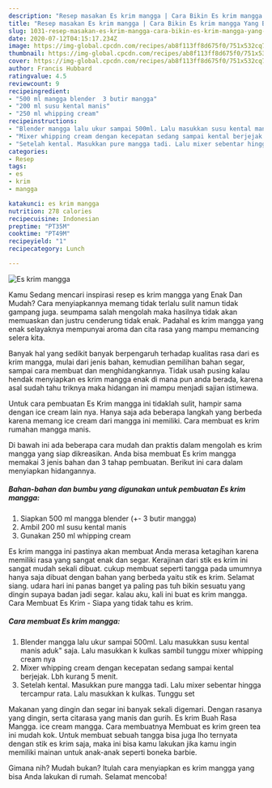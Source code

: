 ```yaml
---
description: "Resep masakan Es krim mangga | Cara Bikin Es krim mangga Yang Bisa Manjain Lidah"
title: "Resep masakan Es krim mangga | Cara Bikin Es krim mangga Yang Bisa Manjain Lidah"
slug: 1031-resep-masakan-es-krim-mangga-cara-bikin-es-krim-mangga-yang-bisa-manjain-lidah
date: 2020-07-12T04:15:17.234Z
image: https://img-global.cpcdn.com/recipes/ab8f113ff8d675f0/751x532cq70/es-krim-mangga-foto-resep-utama.jpg
thumbnail: https://img-global.cpcdn.com/recipes/ab8f113ff8d675f0/751x532cq70/es-krim-mangga-foto-resep-utama.jpg
cover: https://img-global.cpcdn.com/recipes/ab8f113ff8d675f0/751x532cq70/es-krim-mangga-foto-resep-utama.jpg
author: Francis Hubbard
ratingvalue: 4.5
reviewcount: 9
recipeingredient:
- "500 ml mangga blender  3 butir mangga"
- "200 ml susu kental manis"
- "250 ml whipping cream"
recipeinstructions:
- "Blender mangga lalu ukur sampai 500ml. Lalu masukkan susu kental manis aduk&#34; saja. Lalu masukkan k kulkas sambil tunggu mixer whipping cream nya"
- "Mixer whipping cream dengan kecepatan sedang sampai kental berjejak. Lbh kurang 5 menit."
- "Setelah kental. Masukkan pure mangga tadi. Lalu mixer sebentar hingga tercampur rata. Lalu masukkan k kulkas. Tunggu set"
categories:
- Resep
tags:
- es
- krim
- mangga

katakunci: es krim mangga 
nutrition: 278 calories
recipecuisine: Indonesian
preptime: "PT35M"
cooktime: "PT49M"
recipeyield: "1"
recipecategory: Lunch

---
```



![Es krim mangga](https://img-global.cpcdn.com/recipes/ab8f113ff8d675f0/751x532cq70/es-krim-mangga-foto-resep-utama.jpg)

Kamu Sedang mencari inspirasi resep es krim mangga yang Enak Dan Mudah? Cara menyiapkannya memang tidak terlalu sulit namun tidak gampang juga. seumpama salah mengolah maka hasilnya tidak akan memuaskan dan justru cenderung tidak enak. Padahal es krim mangga yang enak selayaknya mempunyai aroma dan cita rasa yang mampu memancing selera kita.

Banyak hal yang sedikit banyak berpengaruh terhadap kualitas rasa dari es krim mangga, mulai dari jenis bahan, kemudian pemilihan bahan segar, sampai cara membuat dan menghidangkannya. Tidak usah pusing kalau hendak menyiapkan es krim mangga enak di mana pun anda berada, karena asal sudah tahu triknya maka hidangan ini mampu menjadi sajian istimewa.

Untuk cara pembuatan Es Krim mangga ini tidaklah sulit, hampir sama dengan ice cream lain nya. Hanya saja ada beberapa langkah yang berbeda karena memang ice cream dari mangga ini memiliki. Cara membuat es krim rumahan mangga manis.


Di bawah ini ada beberapa cara mudah dan praktis dalam mengolah es krim mangga yang siap dikreasikan. Anda bisa membuat Es krim mangga memakai 3 jenis bahan dan 3 tahap pembuatan. Berikut ini cara dalam menyiapkan hidangannya.

<!--inarticleads1-->

##### Bahan-bahan dan bumbu yang digunakan untuk pembuatan Es krim mangga:

1. Siapkan 500 ml mangga blender (+- 3 butir mangga)
1. Ambil 200 ml susu kental manis
1. Gunakan 250 ml whipping cream


Es krim mangga ini pastinya akan membuat Anda merasa ketagihan karena memiliki rasa yang sangat enak dan segar. Kerajinan dari stik es krim ini sangat mudah sekali dibuat. cukup membuat seperti tangga pada umumnya hanya saja dibuat dengan bahan yang berbeda yaitu stik es krim. Selamat siang. udara hari ini panas banget ya paling pas tuh bikin sesuatu yang dingin supaya badan jadi segar. kalau aku, kali ini buat es krim mangga. Cara Membuat Es Krim - Siapa yang tidak tahu es krim. 

<!--inarticleads2-->

##### Cara membuat Es krim mangga:

1. Blender mangga lalu ukur sampai 500ml. Lalu masukkan susu kental manis aduk&#34; saja. Lalu masukkan k kulkas sambil tunggu mixer whipping cream nya
1. Mixer whipping cream dengan kecepatan sedang sampai kental berjejak. Lbh kurang 5 menit.
1. Setelah kental. Masukkan pure mangga tadi. Lalu mixer sebentar hingga tercampur rata. Lalu masukkan k kulkas. Tunggu set


Makanan yang dingin dan segar ini banyak sekali digemari. Dengan rasanya yang dingin, serta citarasa yang manis dan gurih. Es krim Buah Rasa Mangga. ice cream mangga. Cara membuatnya Membuat es krim green tea ini mudah kok. Untuk membuat sebuah tangga bisa juga lho ternyata dengan stik es krim saja, maka ini bisa kamu lakukan jika kamu ingin memiliki mainan untuk anak-anak seperti boneka barbie. 

Gimana nih? Mudah bukan? Itulah cara menyiapkan es krim mangga yang bisa Anda lakukan di rumah. Selamat mencoba!
